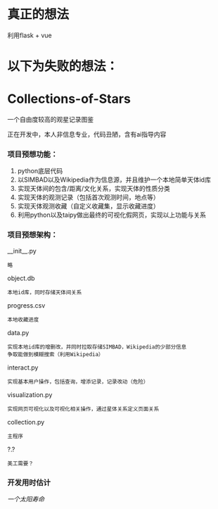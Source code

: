 # 真正的想法

利用flask + vue







# 以下为失败的想法：
# Collections-of-Stars
一个自由度较高的观星记录图鉴

正在开发中，本人非信息专业，代码丑陋，含有ai指导内容

### 项目预想功能：
1) python底层代码
2) 以SIMBAD以及Wikipedia作为信息源，并且维护一个本地简单天体id库
3) 实现天体间的包含/距离/文化关系，实现天体的性质分类
4) 实现天体的观测记录（包括首次观测时间，地点等）
5) 实现天体观测收藏（自定义收藏集，显示收藏进度）
6) 利用python以及taipy做出最终的可视化假网页，实现以上功能与关系

### 项目预想架构：
\_\_init\_\_.py

    略

object.db

    本地id库，同时存储天体间关系


progress.csv

    本地收藏进度

data.py

    实现本地id库的增删改，并同时拉取存储SIMBAD，Wikipedia的少部分信息
    争取能做到模糊搜索（利用Wikipedia）

interact.py

    实现基本用户操作，包括查询，增添记录，记录改动（危险）

visualization.py

    实现网页可视化以及可视化相关操作，通过星体关系定义页面关系

collection.py

    主程序

?.?

    美工需要？


### 开发用时估计
*一个太阳寿命*


